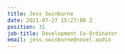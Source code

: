 ```yaml
---
title: Jess Swinburne
date: 2021-07-27 15:27:00 Z
position: 31
job-title: Development Co-Ordinator
email: jess.swinburne@novel.audio
---
```


